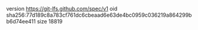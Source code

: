 version https://git-lfs.github.com/spec/v1
oid sha256:77d189c8a783cf761dc6cbeaad6e63de4bc0959c036219a864299bb6d74ee411
size 18819
